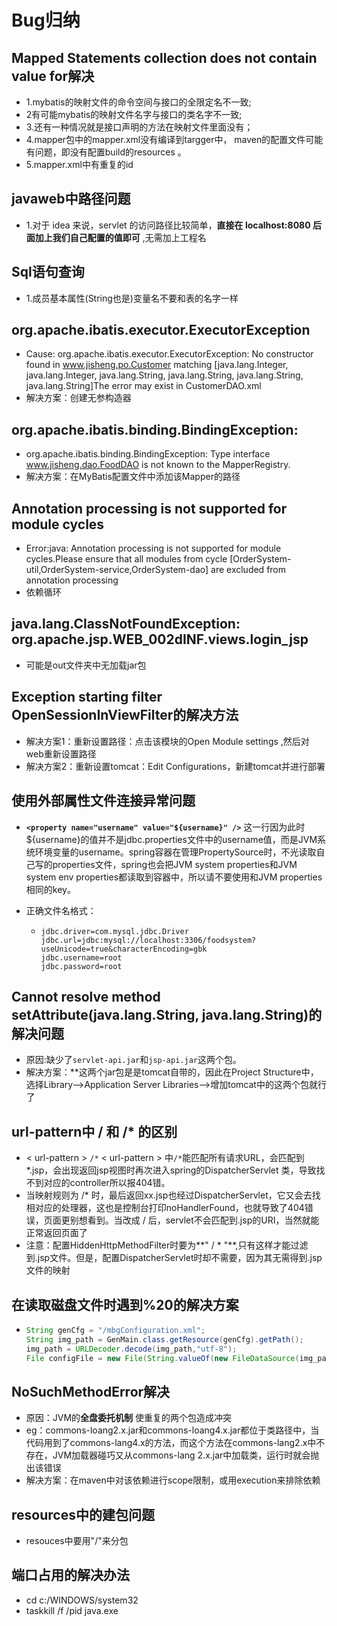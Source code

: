 # Bug归纳

## Mapped Statements collection does not contain value for解决

* 1.mybatis的映射文件的命令空间与接口的全限定名不一致;
* 2有可能mybatis的映射文件名字与接口的类名字不一致;
* 3.还有一种情况就是接口声明的方法在映射文件里面没有；
* 4.mapper包中的mapper.xml没有编译到targger中， maven的配置文件可能有问题，即没有配置build的resources 。
* 5.mapper.xml中有重复的id



##  javaweb中路径问题

* 1.对于 idea 来说，servlet 的访问路径比较简单，**直接在 localhost:8080 后面加上我们自己配置的值即可** ,无需加上工程名



## Sql语句查询

* 1.成员基本属性(String也是)变量名不要和表的名字一样



## org.apache.ibatis.executor.ExecutorException

* Cause: org.apache.ibatis.executor.ExecutorException: No constructor found in www.jisheng.po.Customer matching [java.lang.Integer, java.lang.Integer, java.lang.String, java.lang.String, java.lang.String, java.lang.String]The error may exist in CustomerDAO.xml
* 解决方案：创建无参构造器



## org.apache.ibatis.binding.BindingException:

* org.apache.ibatis.binding.BindingException: Type interface www.jisheng.dao.FoodDAO is not known to the MapperRegistry.
* 解决方案：在MyBatis配置文件中添加该Mapper的路径



## Annotation processing is not supported for module cycles 

* Error:java: Annotation processing is not supported for module cycles.Please ensure that all modules from cycle [OrderSystem-util,OrderSystem-service,OrderSystem-dao] are excluded from annotation processing
* 依赖循环



## java.lang.ClassNotFoundException: org.apache.jsp.WEB_002dINF.views.login_jsp

* 可能是out文件夹中无加载jar包



## Exception starting filter OpenSessionInViewFilter的解决方法

* 解决方案1：重新设置路径：点击该模块的Open Module settings ,然后对web重新设置路径
* 解决方案2：重新设置tomcat：Edit Configurations，新建tomcat并进行部署



## 使用外部属性文件连接异常问题

* **`<property name="username" value="${username}" />`** 这一行因为此时${username}的值并不是jdbc.properties文件中的username值，而是JVM系统环境变量的username。spring容器在管理PropertySource时，不光读取自己写的properties文件，spring也会把JVM system properties和JVM system env properties都读取到容器中，所以请不要使用和JVM properties相同的key。 

* 正确文件名格式：

  * ```
    jdbc.driver=com.mysql.jdbc.Driver
    jdbc.url=jdbc:mysql://localhost:3306/foodsystem?useUnicode=true&characterEncoding=gbk
    jdbc.username=root
    jdbc.password=root
    ```




## Cannot resolve method setAttribute(java.lang.String, java.lang.String)的解决问题

* 原因:缺少了`servlet-api.jar`和`jsp-api.jar`这两个包。 
* 解决方案：**这两个jar包是是tomcat自带的，因此在Project Structure中，选择Library–>Application Server Libraries–>增加tomcat中的这两个包就行了 



## url-pattern中 / 和 /* 的区别

* < url-pattern > `/*`  < url-pattern > 中`/*`能匹配所有请求URL，会匹配到*.jsp，会出现返回jsp视图时再次进入spring的DispatcherServlet 类，导致找不到对应的controller所以报404错。
* 当映射规则为 /* 时，最后返回xx.jsp也经过DispatcherServlet，它又会去找相对应的处理器，这也是控制台打印noHandlerFound，也就导致了404错误，页面更别想看到。当改成 / 后，servlet不会匹配到.jsp的URI，当然就能正常返回页面了
* 注意：配置HiddenHttpMethodFilter时<url-pattern>要为**" / * "**,只有这样才能过滤到.jsp文件。但是，配置DispatcherServlet时却不需要，因为其无需得到.jsp文件的映射

## 在读取磁盘文件时遇到%20的解决方案

* ```java
  String genCfg = "/mbgConfiguration.xml";
  String img_path = GenMain.class.getResource(genCfg).getPath();
  img_path = URLDecoder.decode(img_path,"utf-8");
  File configFile = new File(String.valueOf(new FileDataSource(img_path).getFile()));
  ```

 ## NoSuchMethodError解决

* 原因：JVM的**全盘委托机制** 使重复的两个包造成冲突
* eg：commons-loang2.x.jar和commons-loang4.x.jar都位于类路径中，当代码用到了commons-lang4.x的方法，而这个方法在commons-lang2.x中不存在，JVM加载器碰巧又从commons-lang 2.x.jar中加载类，运行时就会抛出该错误
* 解决方案：在maven中对该依赖进行scope限制，或用execution来排除依赖

## resources中的建包问题

* resouces中要用"/"来分包

## 端口占用的解决办法

- cd c:/WINDOWS/system32
- taskkill /f /pid java.exe






